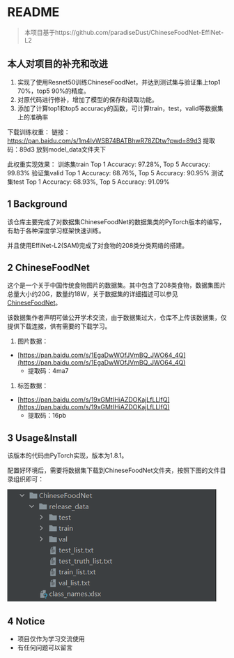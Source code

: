 # README

>本项目基于https://github.com/paradiseDust/ChineseFoodNet-EffiNet-L2

## 本人对项目的补充和改进

1. 实现了使用Resnet50训练ChineseFoodNet，并达到测试集与验证集上top1 70%，top5 90%的精度。
2. 对原代码进行修补，增加了模型的保存和读取功能。
3. 添加了计算top1和top5 accuracy的函数，可计算train，test，valid等数据集上的准确率


下载训练权重：
链接：https://pan.baidu.com/s/1m4IvWSB74BATBhwR78ZDtw?pwd=89d3 
提取码：89d3
放到model_data文件夹下

此权重实现效果：
训练集train
Top 1 Accuracy: 97.28%, Top 5 Accuracy: 99.83%
验证集valid
Top 1 Accuracy: 68.76%, Top 5 Accuracy: 90.95%
测试集test
Top 1 Accuracy: 68.93%, Top 5 Accuracy: 91.09%



## 1 Background

该仓库主要完成了对数据集ChineseFoodNet的数据集类的PyTorch版本的编写，有助于各种深度学习框架快速训练。

并且使用EffiNet-L2(SAM)完成了对食物的208类分类网络的搭建。



## 2 ****ChineseFoodNet****

这个是一个关于中国传统食物图片的数据集。其中包含了208类食物，数据集图片总量大小约20G，数量约18W，关于数据集的详细描述可以参见[ChineseFoodNet](https://sites.google.com/view/chinesefoodnet/)。

该数据集作者声明可做公开学术交流，由于数据集过大，仓库不上传该数据集，仅提供下载连接，供有需要的下载学习。

1. 图片数据：
- [https://pan.baidu.com/s/1EgaDwWOfJVmBQ_JWO64_4Q](https://pan.baidu.com/s/1EgaDwWOfJVmBQ_JWO64_4Q)
    - 提取码：4ma7
1. 标签数据：
- [https://pan.baidu.com/s/19xGMtIHiAZDOKajLfLLlfQ](https://pan.baidu.com/s/19xGMtIHiAZDOKajLfLLlfQ)
    - 提取码：16pb

## 3 Usage&Install

该版本的代码由PyTorch实现，版本为1.8.1。

配置好环境后，需要将数据集下载到ChineseFoodNet文件夹，按照下图的文件目录组织即可：

![Untitled](./README.Background/file.png)

## 4 Notice

- 项目仅作为学习交流使用
- 有任何问题可以留言